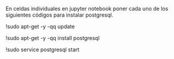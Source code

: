 
En celdas individuales en jupyter notebook
poner cada uno de los siguientes códigos para instalar postgresql.

!sudo apt-get -y -qq update

!sudo apt-get -y -qq install postgresql

!sudo service postgresql start
